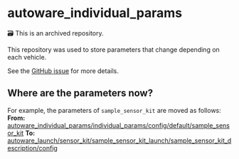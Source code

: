 # autoware_individual_params

🗃️ This is an archived repository.

This repository was used to store parameters that change depending on each vehicle.

See the [GitHub issue](https://github.com/autowarefoundation/autoware/issues/5975) for more details.

## Where are the parameters now?

For example, the parameters of `sample_sensor_kit` are moved as follows:
**From:** [autoware_individual_params/individual_params/config/default/sample_sensor_kit](https://github.com/autowarefoundation/autoware_individual_params/tree/70000825155182d9261ce0980076b0e2c6dc3f51/individual_params/config/default/sample_sensor_kit)
**To:** [autoware_launch/sensor_kit/sample_sensor_kit_launch/sample_sensor_kit_description/config](https://github.com/autowarefoundation/autoware_launch/tree/59d81824ae36a6c6cced1ca8976b269503ecd639/sensor_kit/sample_sensor_kit_launch/sample_sensor_kit_description/config)
